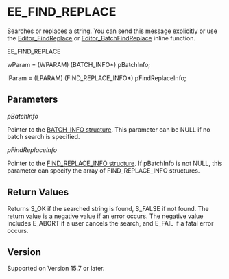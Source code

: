 # EE\_FIND\_REPLACE

Searches or replaces a string. You can send this message
explicitly or use the [Editor\_FindReplace](../macro/editor_findreplace) or [Editor\_BatchFindReplace](../macro/editor_batchfindreplace) inline function.

EE\_FIND\_REPLACE

wParam = (WPARAM) (BATCH\_INFO\*) pBatchInfo;

lParam = (LPARAM) (FIND\_REPLACE\_INFO\*) pFindReplaceInfo;

## Parameters

_pBatchInfo_

Pointer to the [BATCH\_INFO structure](../structure/batch_info). This parameter can be NULL if no batch search is specified.

_pFindReplaceInfo_

Pointer to the [FIND\_REPLACE\_INFO structure](../structure/find_replace_info). If pBatchInfo is not NULL, this parameter can specify the array of FIND\_REPLACE\_INFO structures.

## Return Values

Returns S\_OK if the searched string is found, S\_FALSE if not found. The return value is a negative value if an error occurs. The negative value includes E\_ABORT if a user cancels the search, and E\_FAIL if a fatal error occurs.

## Version

Supported on Version 15.7 or later.
